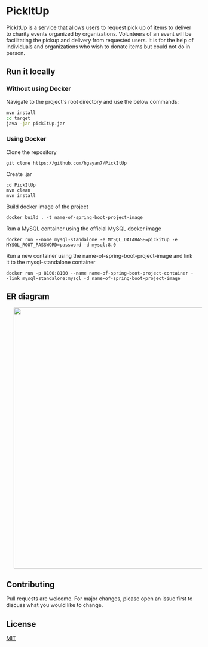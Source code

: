 # PickItUp

PickItUp is a service that allows users to request pick up of items to deliver to charity events organized by organizations. Volunteers of an event will be facilitating the pickup and delivery from requested users. It is for the help of individuals and organizations who wish to donate items but could not do in person.
## Run it locally
### Without using Docker
Navigate to the project's root directory and use the below commands:
```bash
mvn install
cd target
java -jar pickItUp.jar
```
### Using Docker
Clone the repository
```
git clone https://github.com/hgayan7/PickItUp
```
Create .jar
```
cd PickItUp
mvn clean
mvn install
```
Build docker image of the project
```
docker build . -t name-of-spring-boot-project-image
```
Run a MySQL container using the official MySQL docker image
```
docker run --name mysql-standalone -e MYSQL_DATABASE=pickitup -e MYSQL_ROOT_PASSWORD=password -d mysql:8.0
```
Run a new container using the name-of-spring-boot-project-image and link it to the mysql-standalone container
```
docker run -p 8100:8100 --name name-of-spring-boot-project-container --link mysql-standalone:mysql -d name-of-spring-boot-project-image
```

## ER diagram
<p align="center" >
  <img width="800" height="700" src="https://user-images.githubusercontent.com/29502161/132048212-d8475287-48a5-4848-98e8-13310b7409f1.png" hspace="20">
</p>

## Contributing
Pull requests are welcome. For major changes, please open an issue first to discuss what you would like to change.

## License
[MIT](https://choosealicense.com/licenses/mit/)
